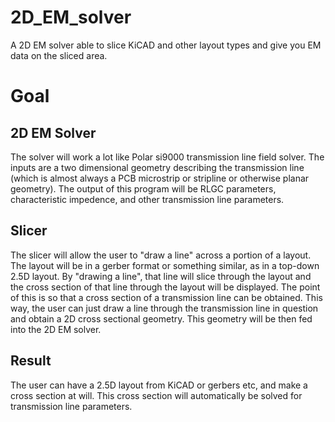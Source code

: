 # 2D_EM_solver
A 2D EM solver able to slice KiCAD and other layout types and give you EM data on the sliced area.

# Goal
## 2D EM Solver
The solver will work a lot like Polar si9000 transmission line field solver. The inputs are a two dimensional geometry describing the transmission line (which is almost always a PCB microstrip or stripline or otherwise planar geometry). The output of this program will be RLGC parameters, characteristic impedence, and other transmission line parameters.

## Slicer
The slicer will allow the user to "draw a line" across a portion of a layout. The layout will be in a gerber format or something similar, as in a top-down 2.5D layout. By "drawing a line", that line will slice through the layout and the cross section of that line through the layout will be displayed. The point of this is so that a cross section of a transmission line can be obtained. This way, the user can just draw a line through the transmission line in question and obtain a 2D cross sectional geometry. This geometry will be then fed into the 2D EM solver.

## Result
The user can have a 2.5D layout from KiCAD or gerbers etc, and make a cross section at will. This cross section will automatically be solved for transmission line parameters.
